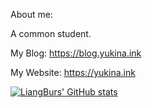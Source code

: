 About me:

A common student. 

My Blog: https://blog.yukina.ink

My Website: https://yukina.ink

[![LiangBurs' GitHub stats](https://github-readme-stats.vercel.app/api?username=lhf277)](https://github.com/anuraghazra/github-readme-stats)
